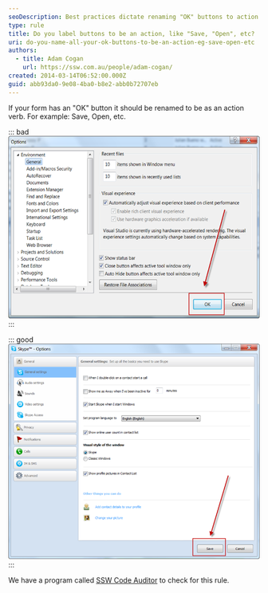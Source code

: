 ```yaml
---
seoDescription: Best practices dictate renaming "OK" buttons to action verbs like "Save," "Open," or others to improve user experience and clarity.
type: rule
title: Do you label buttons to be an action, like "Save, "Open", etc?
uri: do-you-name-all-your-ok-buttons-to-be-an-action-eg-save-open-etc
authors:
  - title: Adam Cogan
    url: https://ssw.com.au/people/adam-cogan/
created: 2014-03-14T06:52:00.000Z
guid: abb93da0-9e08-4ba0-b8e2-abb0b72707eb
---
```


If your form has an "OK" button it should be renamed to be as an action verb. For example: Save, Open, etc.

<!--endintro-->

::: bad
![Figure: Bad example - "OK" button which is not an action](vstoolsoptions.png)
:::

::: good
![Figure: Good example - "Save" button which is an action](skypetoolsoptions.png)
:::

We have a program called [SSW Code Auditor](https://ssw.com.au/ssw/CodeAuditor/Rules.aspx#OkButtonsAction) to check for this rule.
